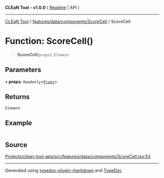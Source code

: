 **CLEaN Tool - v1.0.0** ( [Readme](../../../../../README.md) \| API )

***

[CLEaN Tool](../../../../../modules.md) / [features/data/components/ScoreCell](../README.md) / ScoreCell

# Function: ScoreCell()

> **ScoreCell**(`props`): `Element`

## Parameters

▪ **props**: `Readonly`\<[`Props`](../private/interfaces/Props.md)\>

## Returns

`Element`

## Example

```ts

```

## Source

[Projects/clean-tool-app/src/features/data/components/ScoreCell.tsx:53](https://github.com/yuckyh/clean-tool-app/)

***

Generated using [typedoc-plugin-markdown](https://www.npmjs.com/package/typedoc-plugin-markdown) and [TypeDoc](https://typedoc.org/)
